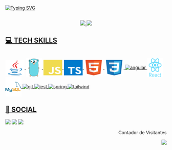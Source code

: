 
[![Typing SVG](https://readme-typing-svg.herokuapp.com/?color=44A7E4&size=35&center=true&vCenter=true&width=1000&lines=HELLO+WORLD!+My+Name+is+Kaique+Fernandes.;I'm+17+years+old;And+I'm+learning+how+to+develop+and+program!;Be+Welcome!+:%29)](https://git.io/typing-svg)

<br>


<div align="center">
  <a href="https://github.com/KaiqueFLH">
  <img height="200em" src="https://github-readme-stats.vercel.app/api?username=KaiqueFLH&show_icons=true&theme=transparent"/>
  <img height="200em" src="https://github-readme-stats.vercel.app/api/top-langs/?username=KaiqueFLH&layout=donut&theme=transparent"/>
</div>
    
## 💻 TECH SKILLS
<div style="display: inline_block"><br>
  
  <img align="center" alt="Java" height="50" width="60" src="https://raw.githubusercontent.com/devicons/devicon/master/icons/java/java-original.svg"/>
  <img align="center" src="https://raw.githubusercontent.com/devicons/devicon/master/icons/go/go-original.svg" alt="go" width="50" height="60"/> 
  <img align="center" alt="Js" height="50" width="60" src="https://raw.githubusercontent.com/devicons/devicon/master/icons/javascript/javascript-plain.svg">
  <img align="center" alt="Ts" height="50" width="60" src="https://raw.githubusercontent.com/devicons/devicon/master/icons/typescript/typescript-plain.svg">
  <img align="center" alt="HTML" height="50" width="60" src="https://raw.githubusercontent.com/devicons/devicon/master/icons/html5/html5-original.svg">
  <img align="center" alt="CSS" height="50" width="60" src="https://raw.githubusercontent.com/devicons/devicon/master/icons/css3/css3-original.svg">
  <img align="center" src="https://angular.io/assets/images/logos/angular/angular.svg" alt="angular" width="50" height="60"/>
  <img align="center" src="https://raw.githubusercontent.com/devicons/devicon/master/icons/react/react-original-wordmark.svg" alt="react" width="50" height="60"/>
  <img align="center" src="https://raw.githubusercontent.com/devicons/devicon/master/icons/mysql/mysql-original-wordmark.svg" alt="mysql" width="50" height="60"/> 
  <img align="center" src="https://www.vectorlogo.zone/logos/git-scm/git-scm-icon.svg" alt="git" width="50" height="60"/>
  <img align="center" src="https://www.vectorlogo.zone/logos/jestjsio/jestjsio-icon.svg" alt="jest" width="50" height="60"/> 
  <img align="center" src="https://www.vectorlogo.zone/logos/springio/springio-icon.svg" alt="spring" width="50" height="40"/> 
  <img align="center" src="https://www.vectorlogo.zone/logos/tailwindcss/tailwindcss-icon.svg" alt="tailwind" width="50" height="60"/>
</div>

## 🔗 SOCIAL
<div>
  
  <a href="https://instagram.com/kaiqueflh" target="_blank"><img src="https://img.shields.io/badge/-Instagram-%23E4405F?style=for-the-badge&logo=instagram&logoColor=white" target="_blank"></a>
  <a href = "mailto:kaiquef.homem@gmail.com"><img src="https://img.shields.io/badge/Gmail-D14836?style=for-the-badge&logo=gmail&logoColor=white" target="_blank"></a>
  <a href="https://www.linkedin.com/in/kaique-fernandes-73402727b/" target="_blank"><img src="https://img.shields.io/badge/LinkedIn-0077B5?style=for-the-badge&logo=linkedin&logoColor=white" target="_blank"></a>
  <br>
</div>

<div align="right">
  <p>Contador de Visitantes</p>
  <p><img src="https://profile-counter.glitch.me/KaiqueFLH/count.svg"/></p>
</div>


